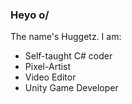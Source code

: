 ### Heyo o/

The name's Huggetz. I am:
- Self-taught C# coder
- Pixel-Artist
- Video Editor
- Unity Game Developer


